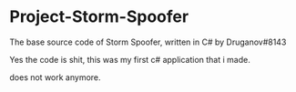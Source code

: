 # Project-Storm-Spoofer
The base source code of Storm Spoofer, written in C# by Druganov#8143

Yes the code is shit, this was my first c# application that i made. 

does not work anymore.
